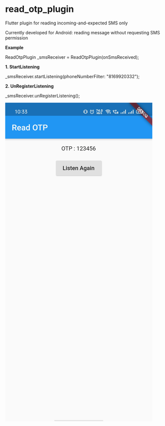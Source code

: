 # read_otp_plugin

Flutter plugin for reading incoming-and-expected SMS only

Currently developed for Android: reading message without requesting SMS permission

**Example**

ReadOtpPlugin _smsReceiver = ReadOtpPlugin(onSmsReceived);

**1. StartListening**

_smsReceiver.startListening(phoneNumberFilter: "8169920332");

**2. UnRegisterListening**

_smsReceiver.unRegisterListening();

![Read OTP](https://github.com/dineshpote26/flutter_read_otp/blob/master/screenshot/example2.jpeg)
